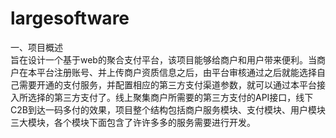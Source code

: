 # largesoftware
一、项目概述  
旨在设计一个基于web的聚合支付平台，该项目能够给商户和用户带来便利。当商户在本平台注册账号、并上传商户资质信息之后，由平台审核通过之后就能选择自己需要开通的支付服务，并配置相应的第三方支付渠道参数，就可以通过本平台接入所选择的第三方支付了。线上聚集商户所需要的第三方支付的API接口，线下C2B到达一码多付的效果，项目整个结构包括商户服务模块、支付模块、用户模块三大模块，各个模块下面包含了许许多多的服务需要进行开发。
